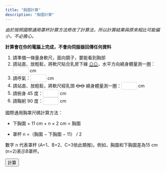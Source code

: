 ```yaml
---
title: "胸圍計算"
description: "胸圍計算"
---
```


<style>
  input {
    color: #495057;
    border: 1px solid #ced4da;
    border-radius: 0.25rem;
    /*transition: border-color 0.15s ease-in-out, box-shadow 0.15s ease-in-out;*/
    padding: 1px;
    height: 1.8em;
    width: 50px;
  }
  input:focus {
    color: #495057;
    outline: 0;
    border-image: url(/images/shadow-i.png) 30 30 stretch;
    border-image-width: 3px;
    border-image-outset: 0px;
  }
</style>
*由於按照國際通用罩杯計算方法修改了計算法，所以計算結果與原來相比可能偏小，不必擔心。*

**計算會在你的電腦上完成，不會向伺服器回傳任何資料**

1. 請準備一條量身軟尺，面向鏡子，要能看到胸部
1. 請站直、放輕鬆，將軟尺貼合乳房下緣 <span style="text-decoration:underline; text-decoration-thickness: 2px;">⊙⊙</span>，水平方向繞身體量測一圈： <input type="text" id="val1"/> cm
1. 請呼氣：<input type="text" id="val2"/> cm
1. 請站直、放輕鬆，將軟尺經乳頭 <span style="text-decoration:line-through; text-decoration-thickness: 2px;">⊙⊙</span> 繞身體量測一圈：<input type="text" id="val3"/> cm
1. 請俯身 45 度：<input type="text" id="val4"/> cm
1. 請鞠躬 90 度：<input type="text" id="val5"/> cm

國際通用胸罩尺碼計算方法：

- 下胸圍 + 11 cm + n × 2 cm = 胸圍

- 罩杯 n =（胸圍 − 下胸圍 − 11） / 2

數字 n 代表罩杯 (A=1、B=2、C=3依此類推)。例如，胸圍和下胸圍差為15 cm (n=2)表示B罩杯。

<button onclick="cup()" type="submit">計算</button>

<p id="result"></p>

<script type="text/javascript">
  function cup() {
    var val1 = Number(window.document.getElementById("val1").value) || NaN;
    var val2 = Number(window.document.getElementById("val2").value) || NaN;
    var val3 = Number(window.document.getElementById("val3").value) || NaN;
    var val4 = Number(window.document.getElementById("val4").value) || NaN;
    var val5 = Number(window.document.getElementById("val5").value) || NaN;
    var under = (val1 + val2 )/2;
    var upper = (val3 + val4 + val5)/3;
    var cup = ( upper - under - 11 ) / 2;

    if (isNaN(cup)) {
      window.document.getElementById("result").innerHTML = "輸入有誤，再檢查一下吧";
      return;
    } else if (cup<=0){
      window.document.getElementById("result").innerHTML = "小妹妹妳還不需要穿內衣唷";
      return;
    } else if (cup<1){
      cup = "AA，購買少女內衣";
    } else if (cup<2){
      cup = "A";
    } else if (cup<3){
      cup = "B";
    } else if (cup<4){
      cup = "C";
    } else if (cup<5){
      cup = "D";
    } else if (cup<6){
      cup = "E";
    }else{
      window.document.getElementById("result").innerHTML = "妳胸大妳說了算（罩杯超出 MtF.wiki 預設）";
      return;
    }
    if (isNaN(under)) {
      window.document.getElementById("result").innerHTML = "輸入有誤，再檢查一下吧";
      return;
    } else{
      under = Math.ceil(under/5)*5;
    }
      window.document.getElementById("result").innerHTML = under + cup;
    return;
  }
</script>
